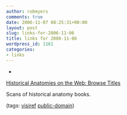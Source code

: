 ```yaml
---
author: robmyers
comments: true
date: 2006-11-07 08:25:31+00:00
layout: post
slug: links-for-2006-11-06
title: links for 2006-11-06
wordpress_id: 1161
categories:
- links
---
```


  

  *   


[Historical Anatomies on the Web: Browse Titles](http://www.nlm.nih.gov/exhibition/historicalanatomies/browse.html)

  


Scans of historical anatomy books.

  


(tags: [visiref](http://del.icio.us/robmyers/visiref) [public-domain](http://del.icio.us/robmyers/public-domain))

  

  
  


